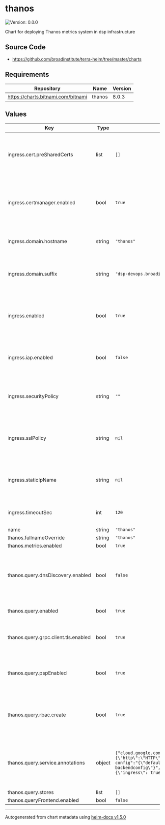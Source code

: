 # thanos

![Version: 0.0.0](https://img.shields.io/badge/Version-0.0.0-informational?style=flat-square)

Chart for deploying Thanos metrics system in dsp infrastructure

## Source Code

* <https://github.com/broadinstitute/terra-helm/tree/master/charts>

## Requirements

| Repository | Name | Version |
|------------|------|---------|
| https://charts.bitnami.com/bitnami | thanos | 8.0.3 |

## Values

| Key | Type | Default | Description |
|-----|------|---------|-------------|
| ingress.cert.preSharedCerts | list | `[]` | list of existing certificates in google to associate with the ingress |
| ingress.certmanager.enabled | bool | `true` | whether to use certmanager to provision a lets encrypt cert for the ingress |
| ingress.domain.hostname | string | `"thanos"` | hostname to access thanos server |
| ingress.domain.suffix | string | `"dsp-devops.broadinstitute.org"` | suffix of the dns zone thanos records are provisioned in |
| ingress.enabled | bool | `true` | Whether to create ingress and associated resources for thanos query |
| ingress.iap.enabled | bool | `false` | whether to use IAP as an oauth layer for access to thanos |
| ingress.securityPolicy | string | `""` | name of cloud armor policy used to restrict access to thanos |
| ingress.sslPolicy | string | `nil` | policy to restrict the tls versions or ciphers that can be used with thanos |
| ingress.staticIpName | string | `nil` | name of the global static ip to associate with the ingress |
| ingress.timeoutSec | int | `120` | timeout for the ingress loadbalancer health check |
| name | string | `"thanos"` |  |
| thanos.fullnameOverride | string | `"thanos"` |  |
| thanos.metrics.enabled | bool | `true` |  |
| thanos.query.dnsDiscovery.enabled | bool | `false` | whether to have the query attempt to automatically discover thanos sidecars |
| thanos.query.enabled | bool | `true` | whether to run a thanos querier node |
| thanos.query.grpc.client.tls.enabled | bool | `true` | whether to use tls when connecting to sidecars via gRPC |
| thanos.query.pspEnabled | bool | `true` | whether to use a pod security policy for the thanos query deployment |
| thanos.query.rbac.create | bool | `true` | whether to create role and rolebindings for the thanos query deployment |
| thanos.query.service.annotations | object | `{"cloud.google.com/app-protocols":"{\"http\":\"HTTP\"}","cloud.google.com/backend-config":"{\"default\": \"thanos-ingress-backendconfig\"}","cloud.google.com/neg":"{\"ingress\": true}"}` | additional annotations to add on to thanos query service to make ingress function properly |
| thanos.query.stores | list | `[]` |  |
| thanos.queryFrontend.enabled | bool | `false` |  |

----------------------------------------------
Autogenerated from chart metadata using [helm-docs v1.5.0](https://github.com/norwoodj/helm-docs/releases/v1.5.0)
